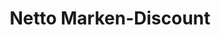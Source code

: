 ---
title: "Netto Marken-Discount"
url: /stralsund/netto-marken-discount-frankendamm/
shop: Supermarkt
---